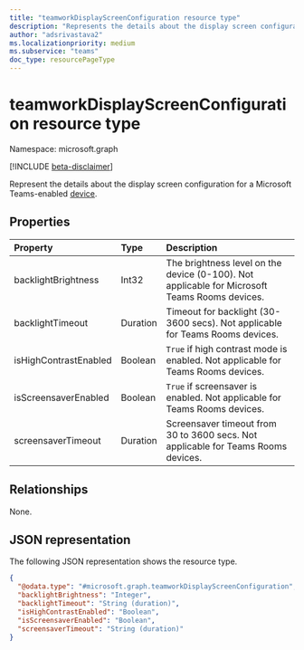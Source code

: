 ```yaml
---
title: "teamworkDisplayScreenConfiguration resource type"
description: "Represents the details about the display screen configuration for a Microsoft Teams-enabled device."
author: "adsrivastava2"
ms.localizationpriority: medium
ms.subservice: "teams"
doc_type: resourcePageType
---
```


# teamworkDisplayScreenConfiguration resource type

Namespace: microsoft.graph

[!INCLUDE [beta-disclaimer](../../includes/beta-disclaimer.md)]

Represent the details about the display screen configuration for a Microsoft Teams-enabled [device](../resources/teamworkdevice.md).

## Properties
|Property|Type|Description|
|:---|:---|:---|
|backlightBrightness|Int32|The brightness level on the device (0-100). Not applicable for Microsoft Teams Rooms devices.|
|backlightTimeout|Duration|Timeout for backlight (30-3600 secs). Not applicable for Teams Rooms devices.|
|isHighContrastEnabled|Boolean|`True` if high contrast mode is enabled. Not applicable for Teams Rooms devices.|
|isScreensaverEnabled|Boolean|`True` if screensaver is enabled. Not applicable for Teams Rooms devices.|
|screensaverTimeout|Duration|Screensaver timeout from 30 to 3600 secs. Not applicable for Teams Rooms devices.|

## Relationships
None.

## JSON representation
The following JSON representation shows the resource type.
<!-- {
  "blockType": "resource",
  "@odata.type": "microsoft.graph.teamworkDisplayScreenConfiguration"
}
-->
``` json
{
  "@odata.type": "#microsoft.graph.teamworkDisplayScreenConfiguration",
  "backlightBrightness": "Integer",
  "backlightTimeout": "String (duration)",
  "isHighContrastEnabled": "Boolean",
  "isScreensaverEnabled": "Boolean",
  "screensaverTimeout": "String (duration)"
}
```

